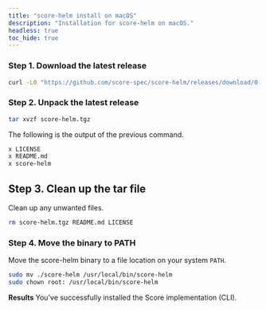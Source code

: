 ```yaml
---
title: "score-helm install on macOS"
description: "Installation for score-helm on macOS."
headless: true
toc_hide: true
---
```


### Step 1. Download the latest release

```bash
curl -L0 "https://github.com/score-spec/score-helm/releases/download/0.9.0/score-helm_0.9.0_darwin_arm64.tar.gz" -o score-helm.tgz
```

### Step 2. Unpack the latest release

```bash
tar xvzf score-helm.tgz
```

The following is the output of the previous command.

```bash
x LICENSE
x README.md
x score-helm
```

## Step 3. Clean up the tar file

Clean up any unwanted files.

```bash
rm score-helm.tgz README.md LICENSE
```

### Step 4. Move the binary to PATH

Move the score-helm binary to a file location on your system `PATH`.

```bash
sudo mv ./score-helm /usr/local/bin/score-helm
sudo chown root: /usr/local/bin/score-helm
```

**Results** You've successfully installed the Score implementation (CLI).
